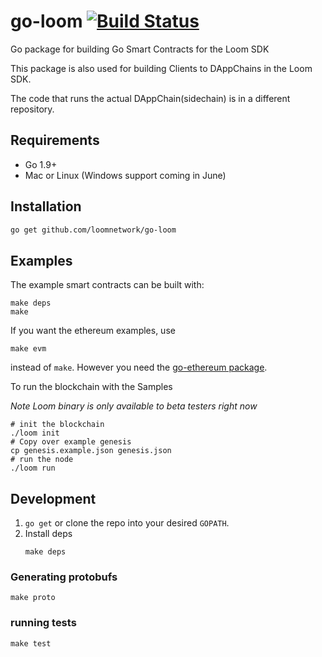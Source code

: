 # go-loom [![Build Status](https://travis-ci.org/loomnetwork/go-loom.svg?branch=master)](https://travis-ci.org/loomnetwork/go-loom)

Go package for building Go Smart Contracts  for the Loom SDK

This package is also used for building Clients to DAppChains in the Loom SDK.

The code that runs the actual DAppChain(sidechain) is in a different repository.

## Requirements

- Go 1.9+
- Mac or Linux (Windows support coming in June)

## Installation

```bash
go get github.com/loomnetwork/go-loom
```

## Examples

The example smart contracts can be built with:
```shell
make deps
make
```
If you want the ethereum examples, use
```shell
make evm
```
instead of `make`. However you need the
[go-ethereum package](https://github.com/ethereum/go-ethereum).


To run the blockchain with the Samples

*Note Loom binary is only available to beta testers right now*

```shell
# init the blockchain
./loom init
# Copy over example genesis
cp genesis.example.json genesis.json
# run the node
./loom run
```

## Development

1. `go get` or clone the repo into your desired `GOPATH`.
2. Install deps
   ```shell
   make deps
   ```

### Generating protobufs
```shell
make proto
```

### running tests
```shell
make test
```
